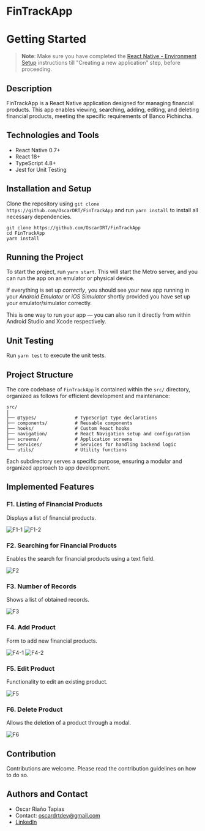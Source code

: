 # FinTrackApp

# Getting Started

> **Note**: Make sure you have completed the [React Native - Environment Setup](https://reactnative.dev/docs/environment-setup) instructions till "Creating a new application" step, before proceeding.

## Description

FinTrackApp is a React Native application designed for managing financial products. This app enables viewing, searching, adding, editing, and deleting financial products, meeting the specific requirements of Banco Pichincha.

## Technologies and Tools

-   React Native 0.7+
-   React 18+
-   TypeScript 4.8+
-   Jest for Unit Testing

## Installation and Setup

Clone the repository using `git clone https://github.com/OscarDRT/FinTrackApp` and run `yarn install` to install all necessary dependencies.

```
git clone https://github.com/OscarDRT/FinTrackApp
cd FinTrackApp
yarn install
```

## Running the Project

To start the project, run `yarn start`. This will start the Metro server, and you can run the app on an emulator or physical device.

If everything is set up _correctly_, you should see your new app running in your _Android Emulator_ or _iOS Simulator_ shortly provided you have set up your emulator/simulator correctly.

This is one way to run your app — you can also run it directly from within Android Studio and Xcode respectively.

## Unit Testing

Run `yarn test` to execute the unit tests.

## Project Structure

The core codebase of `FinTrackApp` is contained within the `src/` directory, organized as follows for efficient development and maintenance:

```
src/
│
├── @types/              # TypeScript type declarations
├── components/          # Reusable components
├── hooks/               # Custom React hooks
├── navigation/          # React Navigation setup and configuration
├── screens/             # Application screens
├── services/            # Services for handling backend logic
└── utils/               # Utility functions
```

Each subdirectory serves a specific purpose, ensuring a modular and organized approach to app development.

## Implemented Features

### F1. Listing of Financial Products

Displays a list of financial products.

![F1-1](images/F1-F2-F3-F4.png)
![F1-2](images/F1-F5-F6.png)

### F2. Searching for Financial Products

Enables the search for financial products using a text field.

![F2](images/F1-F2-F3-F4.png)

### F3. Number of Records

Shows a list of obtained records.

![F3](images/F1-F2-F3-F4.png)

### F4. Add Product

Form to add new financial products.

![F4-1](images/F1-F2-F3-F4.png)
![F4-2](images/F4.png)

### F5. Edit Product

Functionality to edit an existing product.

![F5](images/F1-F5-F6.png)

### F6. Delete Product

Allows the deletion of a product through a modal.

![F6](images/F1-F5-F6.png)

## Contribution

Contributions are welcome. Please read the contribution guidelines on how to do so.

## Authors and Contact

-   Oscar Riaño Tapias
-   Contact: oscardrtdev@gmail.com
-   [LinkedIn](https://www.linkedin.com/in/oscardrt/)
